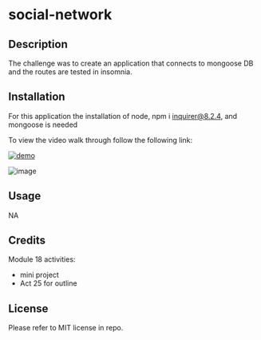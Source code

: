 # social-network

## Description

The challenge was to create an application that connects to mongoose DB and the routes are tested in insomnia. 


## Installation

  For this application the installation of node, npm i inquirer@8.2.4, and mongoose is needed

To view the video walk through follow the following link: 

[![demo](https://img.youtube.com/vi/ll6ZDLfOYso/0.jpg)](https://www.youtube.com/watch?v=ll6ZDLfOYso)



![image](https://user-images.githubusercontent.com/117392154/233876120-46d5378b-6d2b-4f5a-b87c-6caf3a415031.png)

## Usage

NA

## Credits

Module 18 activities:
- mini project
- Act 25 for outline

## License

Please refer to MIT license in repo.
